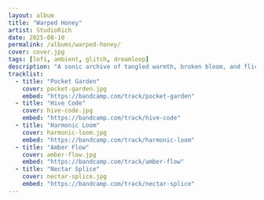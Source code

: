 ```yaml
---
layout: album
title: "Warped Honey"
artist: StudioRich
date: 2025-08-10
permalink: /albums/warped-honey/
cover: cover.jpg
tags: [lofi, ambient, glitch, dreamloop]
description: "A sonic archive of tangled warmth, broken bloom, and flickering memory—six pieces from the StudioRich hive."
tracklist:
  - title: "Pocket Garden"
    cover: pocket-garden.jpg
    embed: "https://bandcamp.com/track/pocket-garden"
  - title: "Hive Code"
    cover: hive-code.jpg
    embed: "https://bandcamp.com/track/hive-code"
  - title: "Harmonic Loom"
    cover: harmonic-loom.jpg
    embed: "https://bandcamp.com/track/harmonic-loom"
  - title: "Amber Flow"
    cover: amber-flow.jpg
    embed: "https://bandcamp.com/track/amber-flow"
  - title: "Nectar Splice"
    cover: nectar-splice.jpg
    embed: "https://bandcamp.com/track/nectar-splice"
---
```

